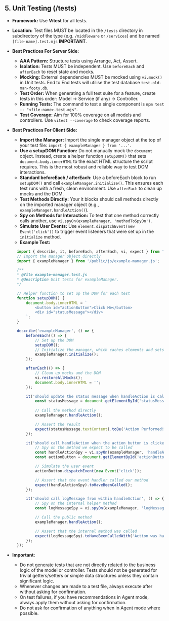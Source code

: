 ## **5. Unit Testing (/tests)**

  * **Framework:** Use **Vitest** for all tests.
  * **Location:** Test files MUST be located in the `/tests` directory in subdirectory of the type (e.g. `/middleware` or `/services`) and be named `[file-name].test.mjs` **IMPORTANT**.
  * **Best Practices For Server Side:**
      * **AAA Pattern:** Structure tests using Arrange, Act, Assert.
      * **Isolation:** Tests MUST be independent. Use `beforeEach` and `afterEach` to reset state and mocks.
      * **Mocking:** External dependencies MUST be mocked using `vi.mock()` in Unit tests. End to End tests will utilise the test database `test-old-man-footy.db`.
      * **Test Order:** When generating a full test suite for a feature, create tests in this order: Model -> Service (if any) -> Controller.
      * **Running Tests:** The command to test a single component is `npm test -- "<file-name>.test.mjs"`.
      * **Test Coverage:** Aim for 100% coverage on all models and controllers. Use `vitest --coverage` to check coverage reports.
  * **Best Practices For Client Side:**
      * **Import the Manager:** Import the single manager object at the top of your test file: `import { exampleManager } from '...'`.
      * **Use a setupDOM Function:** Do not manually mock the `document` object. Instead, create a helper function `setupDOM()` that sets `document.body.innerHTML` to the exact HTML structure the script requires. This is the most robust and reliable way to test DOM interactions.
      * **Standard beforeEach / afterEach:** Use a beforeEach block to run `setupDOM()` and call `exampleManager.initialize()`. This ensures each test runs with a fresh, clean environment. Use `afterEach` to clean up mocks and the DOM.
      * **Test Methods Directly:** Your it blocks should call methods directly on the imported manager object (e.g., `exampleManager.handleAction()`).
      * **Spy on Methods for Interaction:** To test that one method correctly calls another, use `vi.spyOn(exampleManager, 'methodToSpyOn')`.
      * **Simulate User Events:** Use `element.dispatchEvent(new Event('click'))` to trigger event listeners that were set up in the `initialize` method.
      * **Example Test:**
      ```javascript
        import { describe, it, beforeEach, afterEach, vi, expect } from 'vitest';
        // Import the manager object directly
        import { exampleManager } from '/public/js/example-manager.js';

        /**
        * @file example-manager.test.js
        * @description Unit tests for exampleManager.
        */

        // Helper function to set up the DOM for each test
        function setupDOM() {
            document.body.innerHTML = `
                <button id="actionButton">Click Me</button>
                <div id="statusMessage"></div>
            `;
        }

        describe('exampleManager', () => {
            beforeEach(() => {
                // Set up the DOM
                setupDOM();
                // Initialize the manager, which caches elements and sets up listeners
                exampleManager.initialize();
            });

            afterEach(() => {
                // Clean up mocks and the DOM
                vi.restoreAllMocks();
                document.body.innerHTML = '';
            });

            it('should update the status message when handleAction is called', () => {
                const statusMessage = document.getElementById('statusMessage');
                
                // Call the method directly
                exampleManager.handleAction();

                // Assert the result
                expect(statusMessage.textContent).toBe('Action Performed!');
            });

            it('should call handleAction when the action button is clicked', () => {
                // Spy on the method we expect to be called
                const handleActionSpy = vi.spyOn(exampleManager, 'handleAction');
                const actionButton = document.getElementById('actionButton');

                // Simulate the user event
                actionButton.dispatchEvent(new Event('click'));

                // Assert that the event handler called our method
                expect(handleActionSpy).toHaveBeenCalled();
            });

            it('should call logMessage from within handleAction', () => {
                // Spy on the internal helper method
                const logMessageSpy = vi.spyOn(exampleManager, 'logMessage').mockImplementation(() => {});

                // Call the public method
                exampleManager.handleAction();

                // Assert that the internal method was called
                expect(logMessageSpy).toHaveBeenCalledWith('Action was handled.');
            });
        });
      ```

  * **Important:** 
    * Do not generate tests that are not directly related to the business logic of the model or controller. Tests should not be generated for trivial getters/setters or simple data structures unless they contain significant logic.
    * Whenever changes are made to a test file, always execute after without asking for confirmation.
    * On test failures, if you have recommendations in Agent mode, always apply them without asking for confirmation.
    * Do not ask for confirmation of anything when in Agent mode where possible.
